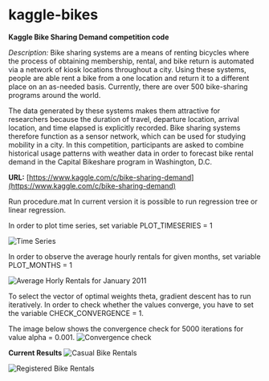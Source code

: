 kaggle-bikes
============

**Kaggle Bike Sharing Demand competition code**

*Description:*
Bike sharing systems are a means of renting bicycles where the process of obtaining membership, rental, and bike return is automated via a network of kiosk locations throughout a city. Using these systems, people are able rent a bike from a one location and return it to a different place on an as-needed basis. Currently, there are over 500 bike-sharing programs around the world.

The data generated by these systems makes them attractive for researchers because the duration of travel, departure location, arrival location, and time elapsed is explicitly recorded. Bike sharing systems therefore function as a sensor network, which can be used for studying mobility in a city. In this competition, participants are asked to combine historical usage patterns with weather data in order to forecast bike rental demand in the Capital Bikeshare program in Washington, D.C.

**URL:** [https://www.kaggle.com/c/bike-sharing-demand](https://www.kaggle.com/c/bike-sharing-demand)


Run procedure.mat
In current version it is possible to run regression tree or linear regression.

In order to plot time series, set variable PLOT_TIMESERIES = 1

![Time Series](https://raw.githubusercontent.com/nikogamulin/kaggle-bikes/master/images/Daily%20Bike%20Rentals.png)

In order to observe the average hourly rentals for given months, set variable PLOT_MONTHS = 1

![Average Horly Rentals for January 2011](https://raw.githubusercontent.com/nikogamulin/kaggle-bikes/master/images/Average%20Hourly%20Rentals%20for%20January.png)

To select the vector of optimal weights theta, gradient descent has to run iteratively. In order to check whether the values converge, you have to set the variable CHECK_CONVERGENCE = 1.

The image below shows the convergence check for 5000 iterations for value alpha = 0.001.
![Convergence check](https://raw.githubusercontent.com/nikogamulin/kaggle-bikes/master/images/Gradient%20Descent%20Convergence%20Check.png)

**Current Results**
![Casual Bike Rentals](https://raw.githubusercontent.com/nikogamulin/kaggle-bikes/master/images/Casual%20Bike%20Rentals%20Predictions%20using%20REGTree.png)

![Registered Bike Rentals](https://raw.githubusercontent.com/nikogamulin/kaggle-bikes/master/images/Registered%20Bike%20Rentals%20Predictions%20using%20REGTree.png)

